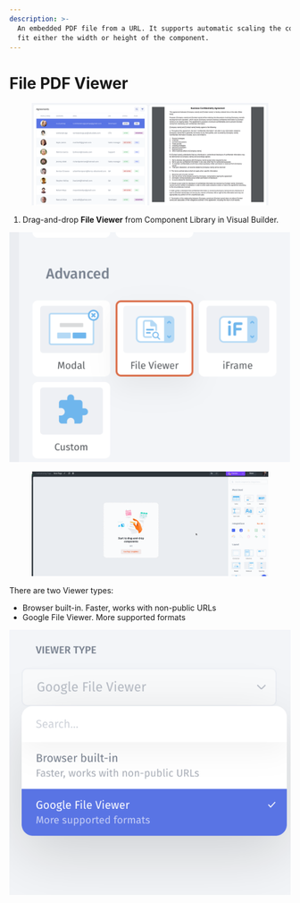 ```yaml
---
description: >-
  An embedded PDF file from a URL. It supports automatic scaling the content to
  fit either the width or height of the component.
---
```


# File PDF Viewer

<figure><img src="../../../.gitbook/assets/image (11) (4).png" alt=""><figcaption></figcaption></figure>

1. Drag-and-drop **File Viewer** from Component Library in Visual Builder.

![](<../../../.gitbook/assets/image (7) (4).png>)

<figure><img src="../../../.gitbook/assets/file_viwer.gif" alt=""><figcaption></figcaption></figure>

There are two Viewer types:&#x20;

* Browser built-in. Faster, works with non-public URLs
* Google File Viewer. More supported formats

![](<../../../.gitbook/assets/image (4) (1) (1) (1) (1) (1) (1).png>)
